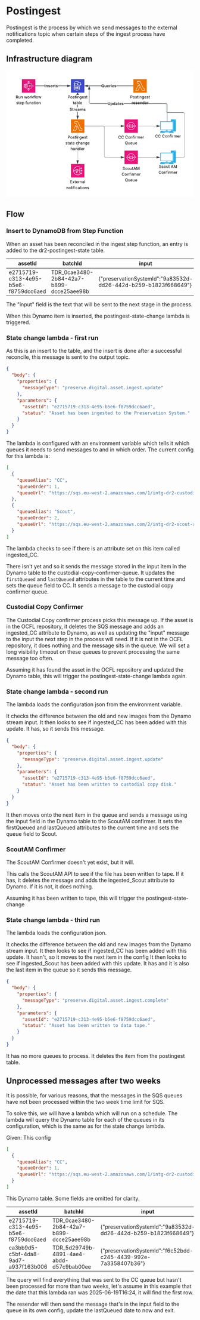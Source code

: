 # Postingest

Postingest is the process by which we send messages to the external notifications topic when certain steps of the ingest
process have completed.

## Infrastructure diagram

![Postingest infrastructure](images/postingest.png)

## Flow

### Insert to DynamoDB from Step Function

When an asset has been reconciled in the ingest step function, an entry is added to the dr2-postingest-state
table.

| assetId                              | batchId                                  | input                                                           |
|--------------------------------------|------------------------------------------|-----------------------------------------------------------------|
| e2715719-c313-4e95-b5e6-f8759dcc6aed | TDR_0cae3480-2b84-42a7-b899-dcce25aee98b | {"preservationSystemId":"9a83532d-dd26-442d-b259-b1823f668649"} |

The "input" field is the text that will be sent to the next stage in the process.

When this Dynamo item is inserted, the postingest-state-change lambda is triggered.

### State change lambda - first run

As this is an insert to the table, and the insert is done after a successful reconcile, this message is sent to the
output topic.

```json
{
  "body": {
    "properties": {
      "messageType": "preserve.digital.asset.ingest.update"
    },
    "parameters": {
      "assetId": "e2715719-c313-4e95-b5e6-f8759dcc6aed",
      "status": "Asset has been ingested to the Preservation System."
    }
  }
}
```

The lambda is configured with an environment variable which tells it which queues it needs to send messages to and in
which order.
The current config for this lambda is:

```json
[
  {
    "queueAlias": "CC",
    "queueOrder": 1,
    "queueUrl": "https://sqs.eu-west-2.amazonaws.com/1/intg-dr2-custodial-copy-confirmer"
  },
  {
    "queueAlias": "Scout",
    "queueOrder": 2,
    "queueUrl": "https://sqs.eu-west-2.amazonaws.com/2/intg-dr2-scout-am-confirmer"
  }
]
```

The lambda checks to see if there is an attribute set on this item called ingested_CC.

There isn't yet and so it sends the message stored in the input item in the Dynamo table to the
custodial-copy-confirmer-queue.
It updates the `firstQueued` and `lastQueued` attributes in the table to the current time and sets the queue field to CC. It sends a message to the custodial copy confirmer queue.

### Custodial Copy Confirmer

The Custodial Copy confirmer process picks this message up. If the asset is in the OCFL repository, it deletes the SQS message and adds
an ingested_CC attribute to Dynamo, as well as updating the "input" message to the input the next step in the process will
need.
If it is not in the OCFL repository, it does nothing and the message sits in the queue. We will set a long visibility
timeout on these queues to prevent processing the same message too often.

Assuming it has found the asset in the OCFL repository and updated the Dynamo table, this will trigger the
postingest-state-change lambda again.

### State change lambda - second run

The lambda loads the configuration json from the environment variable.

It checks the difference between the old and new images from the Dynamo stream input.
It then looks to see if ingested_CC has been added with this update. It has, so it sends this message.

```json
{
  "body": {
    "properties": {
      "messageType": "preserve.digital.asset.ingest.update"
    },
    "parameters": {
      "assetId": "e2715719-c313-4e95-b5e6-f8759dcc6aed",
      "status": "Asset has been written to custodial copy disk."
    }
  }
}
```

It then moves onto the next item in the queue and sends a message using the input field in the Dynamo table to the
ScoutAM confirmer.
It sets the firstQueued and lastQueued attributes to the current time and sets the queue field to Scout.

### ScoutAM Confirmer

The ScoutAM Confirmer doesn't yet exist, but it will.

This calls the ScoutAM API to see if the file has been written to tape. If it has, it deletes the message and adds the
ingested_Scout attribute to Dynamo.
If it is not, it does nothing.

Assuming it has been written to tape, this will trigger the postingest-state-change

### State change lambda - third run

The lambda loads the configuration json.

It checks the difference between the old and new images from the Dynamo stream input.
It then looks to see if ingested_CC has been added with this update. It hasn't, so it moves to the next item in the
config
It then looks to see if ingested_Scout has been added with this update. It has and it is also the last item in the queue
so it sends this message.

```json
{
  "body": {
    "properties": {
      "messageType": "preserve.digital.asset.ingest.complete"
    },
    "parameters": {
      "assetId": "e2715719-c313-4e95-b5e6-f8759dcc6aed",
      "status": "Asset has been written to data tape."
    }
  }
}
```

It has no more queues to process. It deletes the item from the postingest table.

## Unprocessed messages after two weeks

It is possible, for various reasons, that the messages in the SQS queues have not been processed within the two week time
limit for SQS.

To solve this, we will have a lambda which will run on a schedule. The lambda will query the Dynamo table for each of the queues in its
configuration, which is the same as for the state change lambda.

Given:
This config

```json
[
  {
    "queueAlias": "CC",
    "queueOrder": 1,
    "queueUrl": "https://sqs.eu-west-2.amazonaws.com/1/intg-dr2-custodial-copy-confirmer"
  }
]
```

This Dynamo table. Some fields are omitted for clarity.

| assetId                              | batchId                                  | input                                                           | lastQueued       | queue |
|--------------------------------------|------------------------------------------|-----------------------------------------------------------------|------------------|-------|
| e2715719-c313-4e95-b5e6-f8759dcc6aed | TDR_0cae3480-2b84-42a7-b899-dcce25aee98b | {"preservationSystemId":"9a83532d-dd26-442d-b259-b1823f668649"} | 2025-06-05T10:00 | CC    |
| ca3bb9d5-c5bf-4da8-9ad7-a937f163b006 | TDR_5d29749b-4891-4ae4-abdd-d57c9bab00ee | {"preservationSystemId":"f6c52bdd-c245-4439-992e-7a3358407b36"} | 2025-06-15T10:00 | CC    |                |

The query will find everything that was sent to the CC queue but hasn't been processed for more than two weeks, let's assume in this example that the date that this lambda ran was 2025-06-19T16:24, it will find the first row. 

The resender will then send the message that's in the input field to the queue in its own config, update the lastQueued date to now and exit.